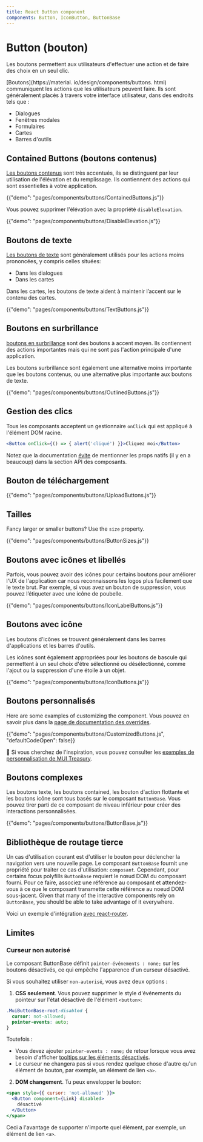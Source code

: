 ```yaml
---
title: React Button component
components: Button, IconButton, ButtonBase
---
```


# Button (bouton)

<p class="description">Les boutons permettent aux utilisateurs d'effectuer une action et de faire des choix en un seul clic.</p>

[Boutons](https://material. io/design/components/buttons. html) communiquent les actions que les utilisateurs peuvent faire. Ils sont généralement placés à travers votre interface utilisateur, dans des endroits tels que :

- Dialogues
- Fenêtres modales
- Formulaires
- Cartes
- Barres d'outils

## Contained Buttons (boutons contenus)

[Les boutons contenus](https://material.io/design/components/buttons.html#contained-button) sont très accentués, ils se distinguent par leur utilisation de l'élévation et du remplissage. Ils contiennent des actions qui sont essentielles à votre application.

{{"demo": "pages/components/buttons/ContainedButtons.js"}}

Vous pouvez supprimer l'élévation avec la propriété `disableElevation`.

{{"demo": "pages/components/buttons/DisableElevation.js"}}

## Boutons de texte

[Les boutons de texte](https://material.io/design/components/buttons.html#text-button) sont généralement utilisés pour les actions moins prononcées, y compris celles situées:

- Dans les dialogues
- Dans les cartes

Dans les cartes, les boutons de texte aident à maintenir l’accent sur le contenu des cartes.

{{"demo": "pages/components/buttons/TextButtons.js"}}

## Boutons en surbrillance

[boutons en surbrillance](https://material.io/design/components/buttons.html#outlined-button) sont des boutons à accent moyen. Ils contiennent des actions importantes mais qui ne sont pas l'action principale d'une application.

Les boutons surbrillance sont également une alternative moins importante que les boutons contenus, ou une alternative plus importante aux boutons de texte.

{{"demo": "pages/components/buttons/OutlinedButtons.js"}}

## Gestion des clics

Tous les composants acceptent un gestionnaire `onClick` qui est appliqué à l'élément DOM racine.

```jsx
<Button onClick={() => { alert('cliqué') }}>Cliquez moi</Button>
```

Notez que la documentation [évite](/guides/api/#native-properties) de mentionner les props natifs (il y en a beaucoup) dans la section API des composants.

## Bouton de téléchargement

{{"demo": "pages/components/buttons/UploadButtons.js"}}

## Tailles

Fancy larger or smaller buttons? Use the `size` property.

{{"demo": "pages/components/buttons/ButtonSizes.js"}}

## Boutons avec icônes et libellés

Parfois, vous pouvez avoir des icônes pour certains boutons pour améliorer l'UX de l'application car nous reconnaissons les logos plus facilement que le texte brut. Par exemple, si vous avez un bouton de suppression, vous pouvez l’étiqueter avec une icône de poubelle.

{{"demo": "pages/components/buttons/IconLabelButtons.js"}}

## Boutons avec icône

Les boutons d'icônes se trouvent généralement dans les barres d'applications et les barres d'outils.

Les icônes sont également appropriées pour les boutons de bascule qui permettent à un seul choix d'être sélectionné ou désélectionné, comme l'ajout ou la suppression d'une étoile à un objet.

{{"demo": "pages/components/buttons/IconButtons.js"}}

## Boutons personnalisés

Here are some examples of customizing the component. Vous pouvez en savoir plus dans la [page de documentation des overrides](/customization/components/).

{{"demo": "pages/components/buttons/CustomizedButtons.js", "defaultCodeOpen": false}}

🎨 Si vous cherchez de l'inspiration, vous pouvez consulter les [exemples de personnalisation de MUI Treasury](https://mui-treasury.com/styles/button).

## Boutons complexes

Les boutons texte, les boutons contained, les bouton d'action flottante et les boutons icône sont tous basés sur le composant `ButtonBase`. Vous pouvez tirer parti de ce composant de niveau inférieur pour créer des interactions personnalisées.

{{"demo": "pages/components/buttons/ButtonBase.js"}}

## Bibliothèque de routage tierce

Un cas d'utilisation courant est d'utiliser le bouton pour déclencher la navigation vers une nouvelle page. Le composant `ButtonBase` fournit une propriété pour traiter ce cas d'utilisation: `composant`. Cependant, pour certains focus polyfills `ButtonBase` requiert le nœud DOM du composant fourni. Pour ce faire, associez une référence au composant et attendez-vous à ce que le composant transmette cette référence au noeud DOM sous-jacent. Given that many of the interactive components rely on `ButtonBase`, you should be able to take advantage of it everywhere.

Voici un exemple d'intégration [avec react-router](/guides/composition/#button).

## Limites

### Curseur non autorisé

Le composant ButtonBase définit `pointer-événements : none;` sur les boutons désactivés, ce qui empêche l'apparence d'un curseur désactivé.

Si vous souhaitez utiliser `non-autorisé`, vous avez deux options :

1. **CSS seulement**. Vous pouvez supprimer le style d'événements du pointeur sur l'état désactivé de l'élément `<button>`:

  ```css
  .MuiButtonBase-root:disabled {
    cursor: not-allowed;
    pointer-events: auto;
  }
  ```

Toutefois :

- Vous devez ajouter `pointer-events : none;` de retour lorsque vous avez besoin d'afficher [tooltips sur les éléments désactivés](/components/tooltips/#disabled-elements).
- Le curseur ne changera pas si vous rendez quelque chose d'autre qu'un élément de bouton, par exemple, un élément de lien `<a>`.

2. **DOM changement**. Tu peux envelopper le bouton:

  ```jsx
  <span style={{ cursor: 'not-allowed' }}>
    <Button component={Link} disabled>
      désactivé
    </Button>
  </span>
  ```

Ceci a l'avantage de supporter n'importe quel élément, par exemple, un élément de lien `<a>`.
